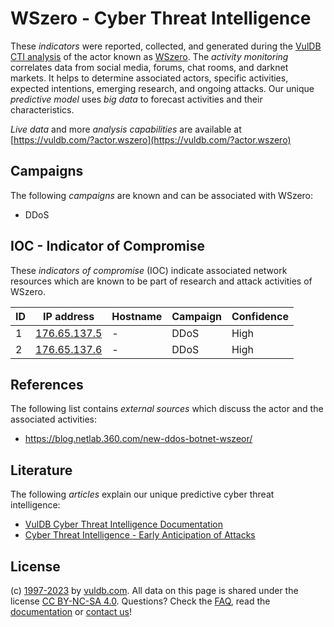 # WSzero - Cyber Threat Intelligence

These _indicators_ were reported, collected, and generated during the [VulDB CTI analysis](https://vuldb.com/?kb.cti) of the actor known as [WSzero](https://vuldb.com/?actor.wszero). The _activity monitoring_ correlates data from social media, forums, chat rooms, and darknet markets. It helps to determine associated actors, specific activities, expected intentions, emerging research, and ongoing attacks. Our unique _predictive model_ uses _big data_ to forecast activities and their characteristics.

_Live data_ and more _analysis capabilities_ are available at [https://vuldb.com/?actor.wszero](https://vuldb.com/?actor.wszero)

## Campaigns

The following _campaigns_ are known and can be associated with WSzero:

* DDoS

## IOC - Indicator of Compromise

These _indicators of compromise_ (IOC) indicate associated network resources which are known to be part of research and attack activities of WSzero.

ID | IP address | Hostname | Campaign | Confidence
-- | ---------- | -------- | -------- | ----------
1 | [176.65.137.5](https://vuldb.com/?ip.176.65.137.5) | - | DDoS | High
2 | [176.65.137.6](https://vuldb.com/?ip.176.65.137.6) | - | DDoS | High

## References

The following list contains _external sources_ which discuss the actor and the associated activities:

* https://blog.netlab.360.com/new-ddos-botnet-wszeor/

## Literature

The following _articles_ explain our unique predictive cyber threat intelligence:

* [VulDB Cyber Threat Intelligence Documentation](https://vuldb.com/?kb.cti)
* [Cyber Threat Intelligence - Early Anticipation of Attacks](https://www.scip.ch/en/?labs.20201022)

## License

(c) [1997-2023](https://vuldb.com/?kb.changelog) by [vuldb.com](https://vuldb.com/?kb.about). All data on this page is shared under the license [CC BY-NC-SA 4.0](https://creativecommons.org/licenses/by-nc-sa/4.0/). Questions? Check the [FAQ](https://vuldb.com/?kb.faq), read the [documentation](https://vuldb.com/?kb) or [contact us](https://vuldb.com/?contact)!
